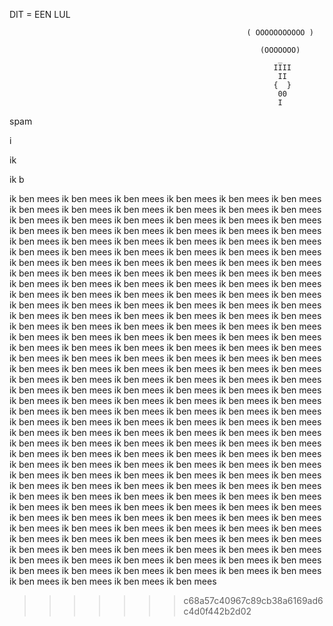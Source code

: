 DIT = EEN LUL                                         





                                       
                                                         ( OOOOOOOOOOO )

                                                            (OOOOOOO)
                                                                _
                                                               IIII
                                                                II
                                                               {  }
                                                                00
                                                               	I 










































































































spam














































































i


























ik







































ik b







































ik ben mees
ik ben mees
ik ben mees
ik ben mees
ik ben mees
ik ben mees
ik ben mees
ik ben mees
ik ben mees
ik ben mees
ik ben mees
ik ben mees
ik ben mees
ik ben mees
ik ben mees
ik ben mees
ik ben mees
ik ben mees
ik ben mees
ik ben mees
ik ben mees
ik ben mees
ik ben mees
ik ben mees
ik ben mees
ik ben mees
ik ben mees
ik ben mees
ik ben mees
ik ben mees
ik ben mees
ik ben mees
ik ben mees
ik ben mees
ik ben mees
ik ben mees
ik ben mees
ik ben mees
ik ben mees
ik ben mees
ik ben mees
ik ben mees
ik ben mees
ik ben mees
ik ben mees
ik ben mees
ik ben mees
ik ben mees
ik ben mees
ik ben mees
ik ben mees
ik ben mees
ik ben mees
ik ben mees
ik ben mees
ik ben mees
ik ben mees
ik ben mees
ik ben mees
ik ben mees
ik ben mees
ik ben mees
ik ben mees
ik ben mees
ik ben mees
ik ben mees
ik ben mees
ik ben mees
ik ben mees
ik ben mees
ik ben mees
ik ben mees
ik ben mees
ik ben mees
ik ben mees
ik ben mees
ik ben mees
ik ben mees
ik ben mees
ik ben mees
ik ben mees
ik ben mees
ik ben mees
ik ben mees
ik ben mees
ik ben mees
ik ben mees
ik ben mees
ik ben mees
ik ben mees
ik ben mees
ik ben mees
ik ben mees
ik ben mees
ik ben mees
ik ben mees
ik ben mees
ik ben mees
ik ben mees
ik ben mees
ik ben mees
ik ben mees
ik ben mees
ik ben mees
ik ben mees
ik ben mees
ik ben mees
ik ben mees
ik ben mees
ik ben mees
ik ben mees
ik ben mees
ik ben mees
ik ben mees
ik ben mees
ik ben mees
ik ben mees
ik ben mees
ik ben mees
ik ben mees
ik ben mees
ik ben mees
ik ben mees
ik ben mees
ik ben mees
ik ben mees
ik ben mees
ik ben mees
ik ben mees
ik ben mees
ik ben mees
ik ben mees
ik ben mees
ik ben mees
ik ben mees
ik ben mees
ik ben mees
ik ben mees
ik ben mees
ik ben mees
ik ben mees
ik ben mees
ik ben mees
ik ben mees
ik ben mees
ik ben mees
ik ben mees
ik ben mees
ik ben mees
ik ben mees
ik ben mees
ik ben mees
ik ben mees
ik ben mees
ik ben mees
ik ben mees
ik ben mees
ik ben mees
ik ben mees
ik ben mees
ik ben mees
ik ben mees
ik ben mees
ik ben mees
ik ben mees
ik ben mees
ik ben mees
ik ben mees
ik ben mees
ik ben mees
ik ben mees
ik ben mees
ik ben mees
ik ben mees
ik ben mees
ik ben mees
ik ben mees
ik ben mees
ik ben mees
ik ben mees
ik ben mees
ik ben mees
ik ben mees
ik ben mees
ik ben mees
ik ben mees
ik ben mees
ik ben mees
ik ben mees
ik ben mees
ik ben mees
ik ben mees
ik ben mees
ik ben mees
ik ben mees
ik ben mees
ik ben mees
ik ben mees
ik ben mees
ik ben mees
ik ben mees
ik ben mees
ik ben mees
ik ben mees
ik ben mees
ik ben mees
ik ben mees
ik ben mees
ik ben mees
ik ben mees
ik ben mees
ik ben mees
ik ben mees
ik ben mees
ik ben mees
ik ben mees
ik ben mees
ik ben mees
ik ben mees
ik ben mees






















































































































































































































>>>>>>> c68a57c40967c89cb38a6169ad6c4d0f442b2d02
